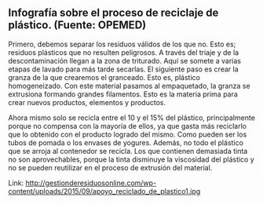 ## Infografía sobre el proceso de reciclaje de plástico. (Fuente: OPEMED)

Primero, debemos separar los residuos válidos de los que no. Esto es; residuos plásticos que no resulten peligrosos. A través del triaje y de la descontaminación llegan a la zona de triturado. Aquí se somete a varias etapas de lavado para más tarde secarlas. El siguiente paso es crear la granza de la que crearemos el granceado. Esto es, plástico homogeneizado. Con este material pasamos al empaquetado, la granza se extrusiona formando grandes filamentos. Esto es la materia prima para crear nuevos productos, elementos y productos. 

Ahora mismo solo se recicla entre el 10 y el 15% del plástico, principalmente porque no compensa con la mayoría de ellos, ya que gasta más reciclarlo que lo obtenido con el producto logrado del mismo. Como pueden ser los tubos de pomada o los envases de yogures. Además, no todo el plástico que se arroja al contenedor se recicla. Los que contienen demasiada tinta no son aprovechables, porque la tinta disminuye la viscosidad del plástico y no se pueden reutilizar en el proceso de extrusión del material. 

Link: http://gestionderesiduosonline.com/wp-content/uploads/2015/09/apoyo_reciclado_de_plastico1.jpg
